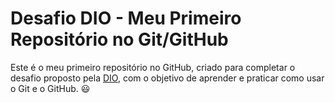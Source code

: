 # Desafio DIO - Meu Primeiro Repositório no Git/GitHub
Este é o meu primeiro repositório no GitHub, criado para completar o desafio proposto pela [DIO](https://web.dio.me/home), com o objetivo de aprender e praticar como usar o Git e o GitHub. :smiley: